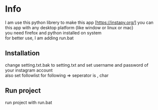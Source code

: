 # Info
I am use this python librery to make this app 
[https://instapy.org/] 
you can this app with any desktop platform (like window or linux or mac)  
you need firefox and python installed on system  
for better use, I am adding run.bat
## Installation
change setting.txt.bak to setting.txt and set username and password of your instagram account  
also set followlist for following  => seperator is , char
  
## Run project
run project with run.bat
